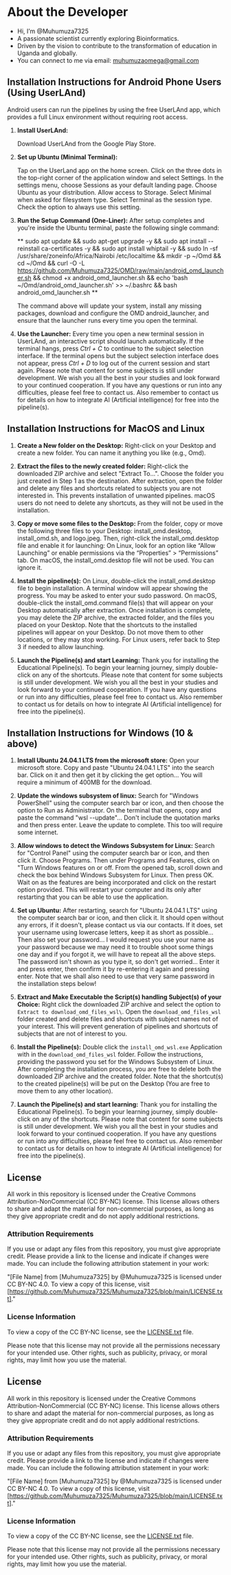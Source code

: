 # About the Developer

- Hi, I’m @Muhumuza7325
- A passionate scientist currently exploring Bioinformatics.
- Driven by the vision to contribute to the transformation of education in Uganda and globally.
- You can connect to me via email: muhumuzaomega@gmail.com

## Installation Instructions for Android Phone Users (Using UserLAnd)
Android users can run the pipelines by using the free UserLAnd app, which provides a full Linux environment without requiring root access.

1.  **Install UserLAnd:**

    Download UserLAnd from the Google Play Store.

2.  **Set up Ubuntu (Minimal Terminal):**

    Tap on the UserLand app on the home screen. Click on the three dots in the top-right corner of the application window and select Settings. In the settings menu, choose Sessions as your default landing page. Choose Ubuntu as your distribution. Allow access to Storage. Select Minimal when asked for filesystem type. Select Terminal as the session type. Check the option to always use this setting.

3.  **Run the Setup Command (One-Liner):**
After setup completes and you're inside the Ubuntu terminal, paste the following single command:

    **    sudo apt update && sudo apt-get upgrade -y && sudo apt install --reinstall ca-certificates -y && sudo apt install whiptail -y && sudo ln -sf /usr/share/zoneinfo/Africa/Nairobi /etc/localtime && mkdir -p ~/Omd && cd ~/Omd && curl -O -L https://github.com/Muhumuza7325/OMD/raw/main/android_omd_launcher.sh && chmod +x android_omd_launcher.sh && echo 'bash ~/Omd/android_omd_launcher.sh' >> ~/.bashrc && bash android_omd_launcher.sh    **

    The command above will update your system, install any missing packages, download and configure the OMD android_launcher, and ensure that the launcher runs every time you open the terminal.

4.  **Use the Launcher:**
    Every time you open a new terminal session in UserLAnd, an interactive script should launch automatically. If the terminal hangs, press *Ctrl + C* to continue to the subject selection interface. If the terminal opens but the subject selection interface does not appear, press *Ctrl + D* to log out of the current session and start again. Please note that content for some subjects is still under development. We wish you all the best in your studies and look forward to your continued cooperation. If you have any questions or run into any difficulties, please feel free to contact us. Also remember to contact us for details on how to integrate AI (Artificial intelligence) for free into the pipeline(s).

## Installation Instructions for MacOS and Linux

1.  **Create a New folder on the Desktop:**
    Right-click on your Desktop and create a new folder. You can name it anything you like (e.g., Omd).

2.  **Extract the files to the newly created folder:**
    Right-click the downloaded ZIP archive and select "Extract To...". Choose the folder you just created in Step 1 as the destination. After extraction, open the folder and delete any files and shortcuts related to subjects you are not interested in. This prevents installation of unwanted pipelines. macOS users do not need to delete any shortcuts, as they will not be used in the installation.
    
3.  **Copy or move some files to the Desktop:**
    From the folder, copy or move the following three files to your Desktop: install_omd.desktop, install_omd.sh, and logo.jpeg. Then, right-click the install_omd.desktop file and enable it for launching: On Linux, look for an option like “Allow Launching” or enable permissions via the “Properties” > “Permissions” tab. On macOS, the install_omd.desktop file will not be used. You can ignore it.

4.  **Install the pipeline(s):**
    On Linux, double-click the install_omd.desktop file to begin installation. A terminal window will appear showing the progress. You may be asked to enter your sudo password. On macOS, double-click the install_omd.command file(s) that will appear on your Desktop automatically after extraction. Once installation is complete, you may delete the ZIP archive, the extracted folder, and the files you placed on your Desktop. Note that the shortcuts to the installed pipelines will appear on your Desktop. Do not move them to other locations, or they may stop working. For Linux users, refer back to Step 3 if needed to allow launching.

5.  **Launch the Pipeline(s) and start Learning:**
    Thank you for installing the Educational Pipeline(s). To begin your learning journey, simply double-click on any of the shortcuts. Please note that content for some subjects is still under development. We wish you all the best in your studies and look forward to your continued cooperation. If you have any questions or run into any difficulties, please feel free to contact us. Also remember to contact us for details on how to integrate AI (Artificial intelligence) for free into the pipeline(s).


## Installation Instructions for Windows (10 & above)

1.  **Install Ubuntu 24.04.1 LTS from the microsoft store:**
    Open your microsoft store. Copy and paste "Ubuntu 24.04.1 LTS" into the search bar. Click on it and then get it by clicking the get option... You will require a minimum of 400MB for the download.

2.  **Update the windows subsystem of linux:**
    Search for "Windows PowerShell" using the computer search bar or icon, and then choose the option to Run as Administrator. On the terminal that opens, copy and paste the command "wsl --update"... Don't include the quotation marks and then press enter. Leave the update to complete. This too will require some internet.

3.  **Allow windows to detect the Windows Subsystem for Linux:**
    Search for "Control Panel" using the computer search bar or icon, and then click it. Choose Programs. Then under Programs and Features, click on "Turn Windows features on or off. From the opened tab, scroll down and check the box behind Windows Subsystem for Linux. Then press OK. Wait on as the features are being incorporated and click on the restart option provided. This will restart your computer and its only after restarting that you can be able to use the application.

4.  **Set up Ubuntu:**
    After restarting, search for "Ubuntu 24.04.1 LTS" using the computer search bar or icon, and then click it. It should open without any errors, if it doesn't, please contact us via our contacts. If it does, set your username using lowercase letters, keep it as short as possible... Then also set your password... I would request you use your name as your password because we may need it to trouble shoot some things one day and if you forgot it, we will have to repeat all the above steps. The password isn't shown as you type it, so don't get worried... Enter it and press enter, then confirm it by re-entering it again and pressing enter. Note that we shall also need to use that very same password in the installation steps below!

5.  **Extract and Make Executable the Script(s) handling Subject(s) of your Choice:**
    Right click the downloaded ZIP archive and select the option to `Extract to download_omd_files_wsl\`. Open the `download_omd_files_wsl` folder created and delete files and shortcuts with subject names not of your interest. This will prevent generation of pipelines and shortcuts of subjects that are not of interest to you.

6.  **Install the Pipeline(s):**
    Double click the `install_omd_wsl.exe` Application with in the `download_omd_files_wsl` folder. Follow the instructions, providing the password you set for the Windows Subsystem of Linux. After completing the installation process, you are free to delete both the downloaded ZIP archive and the created folder. Note that the shortcut(s) to the created pipeline(s) will be put on the Desktop (You are free to move them to any other location).

7.  **Launch the Pipeline(s) and start learning:**
    Thank you for installing the Educational Pipeline(s). To begin your learning journey, simply double-click on any of the shortcuts. Please note that content for some subjects is still under development. We wish you all the best in your studies and look forward to your continued cooperation. If you have any questions or run into any difficulties, please feel free to contact us. Also remember to contact us for details on how to integrate AI (Artificial intelligence) for free into the pipeline(s).


## License

All work in this repository is licensed under the Creative Commons Attribution-NonCommercial (CC BY-NC) license. This license allows others to share and adapt the material for non-commercial purposes, as long as they give appropriate credit and do not apply additional restrictions.

### Attribution Requirements

If you use or adapt any files from this repository, you must give appropriate credit. Please provide a link to the license and indicate if changes were made. You can include the following attribution statement in your work:

"[File Name] from [Muhumuza7325] by @Muhumuza7325 is licensed under CC BY-NC 4.0. To view a copy of this license, visit [https://github.com/Muhumuza7325/Muhumuza7325/blob/main/LICENSE.txt]."

### License Information

To view a copy of the CC BY-NC license, see the [LICENSE.txt](LICENSE.txt) file.

Please note that this license may not provide all the permissions necessary for your intended use. Other rights, such as publicity, privacy, or moral rights, may limit how you use the material.


## License

All work in this repository is licensed under the Creative Commons Attribution-NonCommercial (CC BY-NC) license. This license allows others to share and adapt the material for non-commercial purposes, as long as they give appropriate credit and do not apply additional restrictions.

### Attribution Requirements

If you use or adapt any files from this repository, you must give appropriate credit. Please provide a link to the license and indicate if changes were made. You can include the following attribution statement in your work:

"[File Name] from [Muhumuza7325] by @Muhumuza7325 is licensed under CC BY-NC 4.0. To view a copy of this license, visit [https://github.com/Muhumuza7325/Muhumuza7325/blob/main/LICENSE.txt]."

### License Information

To view a copy of the CC BY-NC license, see the [LICENSE.txt](LICENSE.txt) file.

Please note that this license may not provide all the permissions necessary for your intended use. Other rights, such as publicity, privacy, or moral rights, may limit how you use the material.
